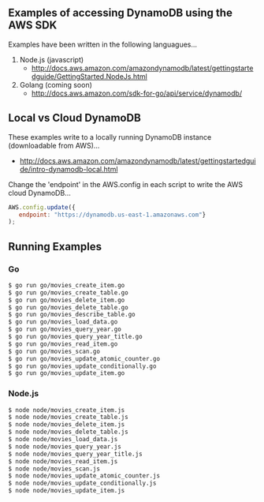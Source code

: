 ## Examples of accessing DynamoDB using the AWS SDK

Examples have been written in the following languagues...

1. Node.js (javascript)
   * http://docs.aws.amazon.com/amazondynamodb/latest/gettingstartedguide/GettingStarted.NodeJs.html
2. Golang (coming soon)
   * http://docs.aws.amazon.com/sdk-for-go/api/service/dynamodb/

## Local vs Cloud DynamoDB

These examples write to a locally running DynamoDB instance (downloadable from AWS)...

* http://docs.aws.amazon.com/amazondynamodb/latest/gettingstartedguide/intro-dynamodb-local.html

Change the 'endpoint' in the AWS.config in each script to write the AWS cloud DynamoDB...

```javascript
AWS.config.update({
   endpoint: "https://dynamodb.us-east-1.amazonaws.com"}
);
```

## Running Examples

### Go

```bash
$ go run go/movies_create_item.go
$ go run go/movies_create_table.go
$ go run go/movies_delete_item.go
$ go run go/movies_delete_table.go
$ go run go/movies_describe_table.go
$ go run go/movies_load_data.go
$ go run go/movies_query_year.go
$ go run go/movies_query_year_title.go
$ go run go/movies_read_item.go
$ go run go/movies_scan.go
$ go run go/movies_update_atomic_counter.go
$ go run go/movies_update_conditionally.go
$ go run go/movies_update_item.go
```

### Node.js

```bash
$ node node/movies_create_item.js
$ node node/movies_create_table.js
$ node node/movies_delete_item.js
$ node node/movies_delete_table.js
$ node node/movies_load_data.js
$ node node/movies_query_year.js
$ node node/movies_query_year_title.js
$ node node/movies_read_item.js
$ node node/movies_scan.js
$ node node/movies_update_atomic_counter.js
$ node node/movies_update_conditionally.js
$ node node/movies_update_item.js
```
